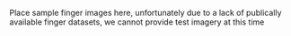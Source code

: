 Place sample finger images here, unfortunately due to a lack of publically available finger datasets, we cannot provide test imagery at this time